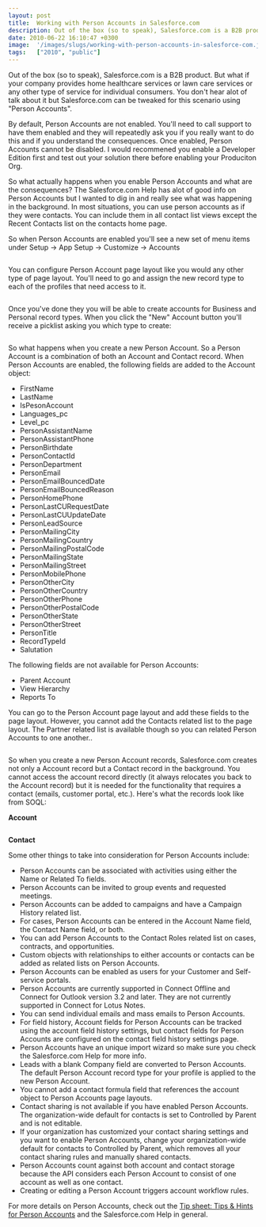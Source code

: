 ```yaml
---
layout: post
title:  Working with Person Accounts in Salesforce.com
description: Out of the box (so to speak), Salesforce.com is a B2B product. But what if your company provides home healthcare services or lawn care services or any other type of service for individual consumers. You dont hear alot of talk about it but Salesforce.com can be tweaked for this scenario using Person Accounts. By default, Person Accounts are not enabled. Youll need to call support to have them enabled and they will repeatedly ask you if you really want to do this and if you understand the conseque
date: 2010-06-22 16:10:47 +0300
image:  '/images/slugs/working-with-person-accounts-in-salesforce-com.jpg'
tags:   ["2010", "public"]
---
```

<p>Out of the box (so to speak), Salesforce.com is a B2B product. But what if your company provides home healthcare services or lawn care services or any other type of service for individual consumers. You don't hear alot of talk about it but Salesforce.com can be tweaked for this scenario using "Person Accounts".</p>
<p>By default, Person Accounts are not enabled. You'll need to call support to have them enabled and they will repeatedly ask you if you really want to do this and if you understand the consequences. Once enabled, Person Accounts cannot be disabled. I would recommened you enable a Developer Edition first and test out your solution there before enabling your Produciton Org.</p>
<p>So what actually happens when you enable Person Accounts and what are the consequences? The Salesforce.com Help has alot of good info on Person Accounts but I wanted to dig in and really see what was happening in the background. In most situations, you can use person accounts as if they were contacts. You can include them in all contact list views except the Recent Contacts list on the contacts home page.</p>
<p>So when Person Accounts are enabled you'll see a new set of menu items under Setup -> App Setup -> Customize -> Accounts</p>
<p><img src="images/1_iiqhm59qm67blol4wby3.png" alt="" ></p>
<p>You can configure Person Account page layout like you would any other type of page layout. You'll need to go and assign the new record type to each of the profiles that need access to it.</p>
<p><img src="images/2_y0demaxbru24livnks2r.png" alt="" ></p>
<p>Once you've done they you will be able to create accounts for Business and Personal record types. When you click the "New" Account button you'll receive a picklist asking you which type to create:</p>
<p><img src="images/3_pmdcow0x1xtt118zqsjw.png" alt="" ></p>
<p>So what happens when you create a new Person Account. So a Person Account is a combination of both an Account and Contact record. When Person Accounts are enabled, the following fields are added to the Account object:<ul style="clear: both"><li>FirstName</li><li>LastName</li><li>IsPesonAccount</li><li>Languages_pc</li><li>Level_pc</li><li>PersonAssistantName</li><li>PersonAssistantPhone</li><li>PersonBirthdate</li><li>PersonContactId</li><li>PersonDepartment</li><li>PersonEmail</li><li>PersonEmailBouncedDate</li><li>PersonEmailBouncedReason</li><li>PersonHomePhone</li><li>PersonLastCURequestDate</li><li>PersonLastCUUpdateDate</li><li>PersonLeadSource</li><li>PersonMailingCity</li><li>PersonMailingCountry</li><li>PersonMailingPostalCode</li><li>PersonMailingState</li><li>PersonMailingStreet</li><li>PersonMobilePhone</li><li>PersonOtherCity</li><li>PersonOtherCountry</li><li>PersonOtherPhone</li><li>PersonOtherPostalCode</li><li>PersonOtherState</li><li>PersonOtherStreet</li><li>PersonTitle</li><li>RecordTypeId</li><li>Salutation</li></ul>The following fields are not available for Person Accounts:<ul style="clear: both"><li>Parent Account</li><li>View Hierarchy</li><li>Reports To</li></ul>You can go to the Person Account page layout and add these fields to the page layout. However, you cannot add the Contacts related list to the page layout. The Partner related list is available though so you can related Person Accounts to one another..</p>
<p><img src="images/4_q0sogyypyghosrx6y6dw.png" alt="" ></p>
<p>So when you create a new Person Account records, Salesforce.com creates not only a Account record but a Contact record in the background. You cannot access the account record directly (it always relocates you back to the Account record) but it is needed for the functionality that requires a contact (emails, customer portal, etc.). Here's what the records look like from SOQL:</p>
<p><strong>Account</strong></p>
<p><img src="images/5_j3wcborwstd4vmfa6the.png" alt="" ></p>
<p><strong>Contact</strong></p>
<p><img src="images/6_telhqngbpa59obni3pnb.png" alt="" ><br>
Some other things to take into consideration for Person Accounts include:<ul style="clear: both"><li>Person Accounts can be associated with activities using either the Name or Related To fields.</li><li>Person Accounts can be invited to group events and requested meetings.</li><li>Person Accounts can be added to campaigns and have a Campaign History related list.</li><li>For cases, Person Accounts can be entered in the Account Name field, the Contact Name field, or both.</li><li>You can add Person Accounts to the Contact Roles related list on cases, contracts, and opportunities.</li><li>Custom objects with relationships to either accounts or contacts can be added as related lists on Person Accounts.</li><li>Person Accounts can be enabled as users for your Customer and Self-service portals.</li><li>Person Accounts are currently supported in Connect Offline and Connect for Outlook version 3.2 and later. They are not currently supported in Connect for Lotus Notes.</li><li>You can send individual emails and mass emails to Person Accounts.</li><li>For field history, Account fields for Person Accounts can be tracked using the account field history settings, but contact fields for Person Accounts are configured on the contact field history settings page.</li><li>Person Accounts have an unique import wizard so make sure you check the Salesforce.com Help for more info.</li><li>Leads with a blank Company field are converted to Person Accounts. The default Person Account record type for your profile is applied to the new Person Account. </li><li>You cannot add a contact formula field that references the account object to Person Accounts page layouts.</li><li>Contact sharing is not available if you have enabled Person Accounts. The organization-wide default for contacts is set to Controlled by Parent and is not editable.</li><li>If your organization has customized your contact sharing settings and you want to enable Person Accounts, change your organization-wide default for contacts to Controlled by Parent, which removes all your contact sharing rules and manually shared contacts.</li><li>Person Accounts count against both account and contact storage because the API considers each Person Account to consist of one account as well as one contact.</li><li>Creating or editing a Person Account triggers account workflow rules.</li></ul>For more details on Person Accounts, check out the <a href="http://na1.salesforce.com/help/doc/en/salesforce_B2C_cheatsheet.pdf" target="_blank">Tip sheet: Tips & Hints for Person Accounts</a> and the Salesforce.com Help in general.<br class="final-break" style="clear: both" /></p>

